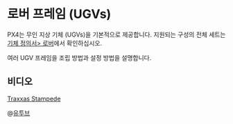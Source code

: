 # 로버 프레임 (UGVs)

PX4는 무인 지상 기체 (UGVs)을 기본적으로 제공합니다. 지원되는 구성의 전체 세트는 [기체 정의서> 로버](../airframes/airframe_reference.md#rover)에서 확인하십시오.

여러 UGV 프레임을 조립 방법과 설정 방법을 설명합니다.

## 비디오

[Traxxas Stampede](../frames_rover/traxxas_stampede.md)

@[유투브](https://youtu.be/N3HvSKS3nCw)